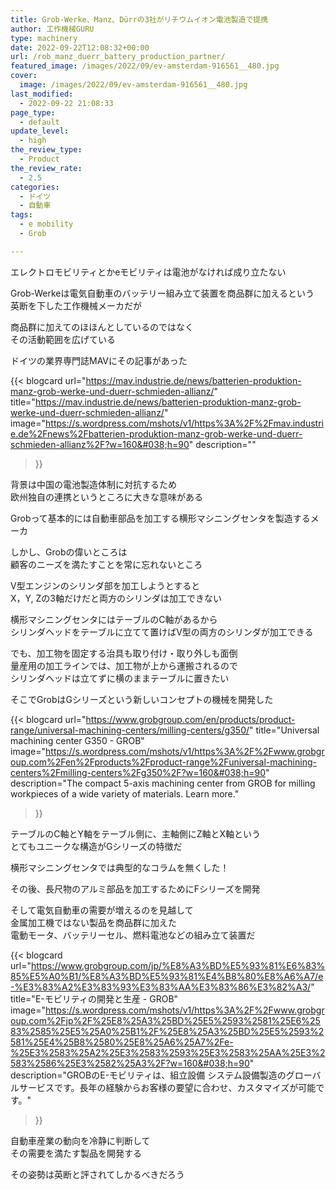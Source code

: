 ```yaml
---
title: Grob-Werke、Manz、Dürrの3社がリチウムイオン電池製造で提携
author: 工作機械GURU
type: machinery
date: 2022-09-22T12:08:32+00:00
url: /rob_manz_duerr_battery_production_partner/
featured_image: /images/2022/09/ev-amsterdam-916561__480.jpg
cover:
  image: /images/2022/09/ev-amsterdam-916561__480.jpg
last_modified:
  - 2022-09-22 21:08:33
page_type:
  - default
update_level:
  - high
the_review_type:
  - Product
the_review_rate:
  - 2.5
categories:
  - ドイツ
  - 自動車
tags:
  - e mobility
  - Grob

---
```

エレクトロモビリティとかeモビリティは電池がなければ成り立たない

Grob-Werkeは電気自動車のバッテリー組み立て装置を商品群に加えるという  
英断を下した工作機械メーカだが

商品群に加えてのほほんとしているのではなく  
その活動範囲を広げている

ドイツの業界専門誌MAVにその記事があった

{{< blogcard
url="https://mav.industrie.de/news/batterien-produktion-manz-grob-werke-und-duerr-schmieden-allianz/"
title="https://mav.industrie.de/news/batterien-produktion-manz-grob-werke-und-duerr-schmieden-allianz/"
image="https://s.wordpress.com/mshots/v1/https%3A%2F%2Fmav.industrie.de%2Fnews%2Fbatterien-produktion-manz-grob-werke-und-duerr-schmieden-allianz%2F?w=160&#038;h=90"
description=""
>}} 

背景は中国の電池製造体制に対抗するため  
欧州独自の連携というところに大きな意味がある

Grobって基本的には自動車部品を加工する横形マシニングセンタを製造するメーカ

しかし、Grobの偉いところは  
顧客のニーズを満たすことを常に忘れないところ

V型エンジンのシリンダ部を加工しようとすると  
X，Y, Zの3軸だけだと両方のシリンダは加工できない

横形マシニングセンタにはテーブルのC軸があるから  
シリンダヘッドをテーブルに立てて置けばV型の両方のシリンダが加工できる

でも、加工物を固定する治具も取り付け・取り外しも面倒  
量産用の加工ラインでは、加工物が上から運搬されるので  
シリンダヘッドは立てずに横のままテーブルに置きたい

そこでGrobはGシリーズという新しいコンセプトの機械を開発した

{{< blogcard
url="https://www.grobgroup.com/en/products/product-range/universal-machining-centers/milling-centers/g350/"
title="Universal machining center G350 - GROB"
image="https://s.wordpress.com/mshots/v1/https%3A%2F%2Fwww.grobgroup.com%2Fen%2Fproducts%2Fproduct-range%2Funiversal-machining-centers%2Fmilling-centers%2Fg350%2F?w=160&#038;h=90"
description="The compact 5-axis machining center from GROB for milling workpieces of a wide variety of materials. Learn more."
>}} 

テーブルのC軸とY軸をテーブル側に、主軸側にZ軸とX軸という  
とてもユニークな構造がGシリーズの特徴だ

横形マシニングセンタでは典型的なコラムを無くした！

その後、長尺物のアルミ部品を加工するためにFシリーズを開発

そして電気自動車の需要が増えるのを見越して  
金属加工機ではない製品を商品群に加えた  
電動モータ、バッテリーセル、燃料電池などの組み立て装置だ

{{< blogcard
url="https://www.grobgroup.com/jp/%E8%A3%BD%E5%93%81%E6%83%85%E5%A0%B1/%E8%A3%BD%E5%93%81%E4%B8%80%E8%A6%A7/e-%E3%83%A2%E3%83%93%E3%83%AA%E3%83%86%E3%82%A3/"
title="E-&#12514;&#12499;&#12522;&#12486;&#12451;&#12398;&#38283;&#30330;&#12392;&#29983;&#29987; - GROB"
image="https://s.wordpress.com/mshots/v1/https%3A%2F%2Fwww.grobgroup.com%2Fjp%2F%25E8%25A3%25BD%25E5%2593%2581%25E6%2583%2585%25E5%25A0%25B1%2F%25E8%25A3%25BD%25E5%2593%2581%25E4%25B8%2580%25E8%25A6%25A7%2Fe-%25E3%2583%25A2%25E3%2583%2593%25E3%2583%25AA%25E3%2583%2586%25E3%2582%25A3%2F?w=160&#038;h=90"
description="GROBのE-モビリティは、組立設備 システム設備製造のグローバルサービスです。長年の経験からお客様の要望に合わせ、カスタマイズが可能です。"
>}} 

自動車産業の動向を冷静に判断して  
その需要を満たす製品を開発する

その姿勢は英断と評されてしかるべきだろう